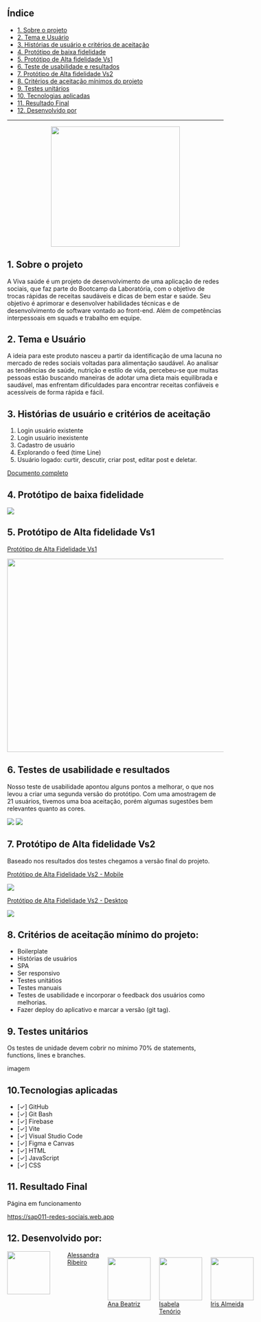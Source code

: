 ## Índice

* [1. Sobre o projeto](#1-sobre-o-projeto)
* [2. Tema e Usuário](#2-tema-e-usuario)
* [3. Histórias de usuário e critérios de aceitação](#3-histórias-de-usuario-e-criterios-de-aceitacao)
* [4. Protótipo de baixa fidelidade](#4-prototipo-de-baixa-fidelidade)
* [5. Protótipo de Alta fidelidade Vs1](#5-protótipo-de-alta-fidelidade-vs1)
* [6. Teste de usabilidade e resultados](#6-teste-de-usabilidade-e-resultados)
* [7. Protótipo de Alta fidelidade Vs2](#7-protótipo-de-alta-fidelidade-vs2)
* [8. Critérios de aceitação mínimos do projeto](#8-criterios-de-aceitação-mínimos-do-projeto)
* [9. Testes unitários](#9-testes-unitarios)
* [10. Tecnologias aplicadas](#10-tecnologias-aplicadas)
* [11. Resultado Final](#11-resultado-final)
* [12. Desenvolvido por](#12-desenvolvido-por)

***


<div style="text-align: center;">
   <img src="./src/img/Logo.png" width="300" height="280"/>
</div>


## 1. Sobre o projeto

A Viva saúde é um projeto de desenvolvimento de uma aplicação de redes sociais, que faz parte do Bootcamp da Laboratória, com o objetivo de trocas rápidas de receitas saudáveis e dicas de bem estar e saúde. 
Seu objetivo é aprimorar e desenvolver habilidades técnicas e de desenvolvimento de software vontado ao front-end. Além de competências interpessoais em squads e trabalho em equipe.

## 2. Tema e Usuário

A ideia para este produto nasceu a partir da identificação de uma lacuna no mercado de redes sociais voltadas para alimentação saudável. Ao analisar as tendências de saúde, nutrição e estilo de vida, percebeu-se que muitas pessoas estão buscando maneiras de adotar uma dieta mais equilibrada e saudável, mas enfrentam dificuldades para encontrar receitas confiáveis e acessíveis de forma rápida e fácil. 

## 3. Histórias de usuário e critérios de aceitação

1. Login usuário existente
2. Login usuário inexistente
3. Cadastro de usuário
4. Explorando o feed (time Line)
5. Usuário logado: curtir, descutir, criar post, editar post e deletar.

<a href="./src/img/ui.pdf" target="_blank"> Documento completo</a>

## 4. Protótipo de baixa fidelidade

<img src="./src/img/baixa.png" />

## 5. Protótipo de Alta fidelidade Vs1

<a href="https://www.figma.com/proto/nVcr69GfJRnheHFSWDHOGV/Redes-Sociais?type=design&node-id=71-3&t=KYOfdIAcGbPRhEWK-0&scaling=min-zoom&page-id=0%3A1&starting-point-node-id=71%3A3" target="_blank"> Protótipo de Alta Fidelidade Vs1 </a>

<img src="./src/img/alta_vs1.png" width="550" height="450"/>

## 6. Testes de usabilidade e resultados

Nosso teste de usabilidade apontou alguns pontos a melhorar, o que nos levou a criar uma segunda versão do protótipo. Com uma amostragem de 21 usuários, tivemos uma boa aceitação, porém algumas sugestões bem relevantes quanto as cores.

<img src="./src/img/comentarios.png" />
<img src="./src/img/layout.png" />


## 7. Protótipo de Alta fidelidade Vs2

Baseado nos resultados dos testes chegamos a versão final do projeto. 

<p><a href="https://www.canva.com/design/DAFtJ8Yn5G4/mA-gaEUdfzdqERQrRX59gg/view?mode=prototype#p-gina-sem-nome" target="_blank"> Protótipo de Alta Fidelidade Vs2 - Mobile </a></p>

<img src="./src/img/alta_mobile.png" />

<p><a href="https://www.canva.com/design/DAFs87DKgZo/pQn7zV3X9Oo9-tuUmW_fxA/view?mode=prototype#p-gina-sem-nome" target="_blank"> Protótipo de Alta Fidelidade Vs2 - Desktop </a></p>

<img src="./src/img/alta_desk.png" />

## 8. Critérios de aceitação mínimo do projeto:
* Boilerplate
* Histórias de usuários
* SPA 
* Ser responsivo
* Testes unitátios
* Testes manuais
* Testes de usabilidade e incorporar o feedback dos usuários como melhorias.
* Fazer deploy do aplicativo e marcar a versão (git tag).

## 9. Testes unitários
Os testes de unidade devem cobrir no mínimo 70% de statements, functions, lines e branches.

imagem

## 10.Tecnologias aplicadas

* [✓] GitHub
* [✓] Git Bash
* [✓] Firebase
* [✓] Vite
* [✓] Visual Studio Code
* [✓] Figma e Canvas
* [✓] HTML
* [✓] JavaScript
* [✓] CSS

## 11. Resultado Final

 <p> Página em funcionamento </p>
 
 https://sap011-redes-sociais.web.app 

## 12. Desenvolvido por:

<div style="display: flex; gap: 20px;">  
  <img loading="ale" src="https://avatars.githubusercontent.com/u/119016766?s=96&v=4" width=100><br>
    <a href="https://github.com/ribeirober1208">Alessandra Ribeiro</a>
   
 <img loading="ana" src="https://avatars.githubusercontent.com/u/127709254?v=4" width=100><br>
    <a href="https://github.com/anabfer">Ana Beatriz</a>
    
<img loading="lazy" src="https://avatars.githubusercontent.com/u/117682146?s=400&u=fb1bd6336cde2b5f4c0fd922206c20e89804b67b&v=4" width=100><br>
   <a href="https://github.com/belatenorio">Isabela Tenório</a>
    
<img loading="iris" src="https://avatars.githubusercontent.com/u/78813321?v=4" width=100><br>
  <a href="https://github.com/irixalmeida">Iris Almeida</a>
   
</div>